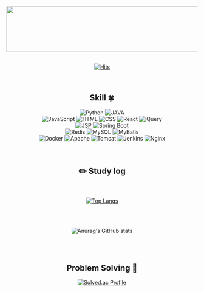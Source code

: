 <div align="center"> 
  
<!-- 헤더 --> 
<a href="https://github.com/devxb/gitanimals"> 
  <img src="https://render.gitanimals.org/lines/protofu?pet-id=1" width="1000" height="120"/> 
</a> 

<div align=center> 
 <br/>   
 
 
 [![Hits](https://hits.seeyoufarm.com/api/count/incr/badge.svg?url=https%3A%2F%2Fgithub.com%2Fprotofu&count_bg=%233D6BC8&title_bg=%23555555&icon=&icon_color=%23E7E7E7&title=hits&edge_flat=false)](https://hits.seeyoufarm.com)
 
 <br/>
 

<!--기술스택-->
## Skill :four_leaf_clover:
<!--언어-->
<div>
  <img src="https://img.shields.io/badge/Python-3776AB?style=for-the-badge&logo=Python&logoColor=white" alt="Python">
  <img src="https://img.shields.io/badge/JAVA-007396?style=for-the-badge&logo=Java&logoColor=white" alt="JAVA"> 
 </div>
<!--프론트-->
<div>
  <img src="https://img.shields.io/badge/JavaScript-F7DF1E?style=for-the-badge&logo=JavaScript&logoColor=white" alt="JavaScript">
  <img src="https://img.shields.io/badge/HTML-E34F26?style=for-the-badge&logo=HTML5&logoColor=white" alt="HTML">
  <img src="https://img.shields.io/badge/CSS-1572B6?style=for-the-badge&logo=CSS3&logoColor=white" alt="CSS">
  <img src="https://img.shields.io/badge/React-61DAFB?style=for-the-badge&logo=React&logoColor=white" alt="React">
  <img src="https://img.shields.io/badge/jQuery-0769AD?style=for-the-badge&logo=jQuery&logoColor=white" alt="jQuery">
</div>

<!--백엔드-->
<div>
  <img src="https://img.shields.io/badge/JSP-007396?style=for-the-badge&logo=Java&logoColor=white" alt="JSP">
  <img src="https://img.shields.io/badge/Spring%20Boot-6DB33F?style=for-the-badge&logo=Spring&logoColor=white" alt="Spring Boot">
</div>

<!--DB-->
<div>
  <img src="https://img.shields.io/badge/Redis-D82C20?style=for-the-badge&logo=Redis&logoColor=white" alt="Redis">
  <img src="https://img.shields.io/badge/MySQL-4479A1?style=for-the-badge&logo=MySQL&logoColor=white" alt="MySQL">
  <img src="https://img.shields.io/badge/MyBatis-0F4C92?style=for-the-badge&logo=MyBatis&logoColor=white" alt="MyBatis">
</div>
<!--CI/CD & Infra-->
<div>
 <img src="https://img.shields.io/badge/Docker-2496ED?style=for-the-badge&logo=Docker&logoColor=white" alt="Docker">
 <img src="https://img.shields.io/badge/Apache-E50000?style=for-the-badge&logo=Apache&logoColor=white" alt="Apache">
 <img src="https://img.shields.io/badge/Tomcat-F8DC75?style=for-the-badge&logo=Apache%20Tomcat&logoColor=white" alt="Tomcat">
 <img src="https://img.shields.io/badge/Jenkins-D24939?style=for-the-badge&logo=Jenkins&logoColor=white" alt="Jenkins">
 <img src="https://img.shields.io/badge/Nginx-009639?style=for-the-badge&logo=Nginx&logoColor=white" alt="Nginx">
</div>

 
   <br/>
   <br/>
 
  ## :pencil2: Study log
  <br/>
  
[![Top Langs](https://github-readme-stats.vercel.app/api/top-langs/?username=protofu&layout=compact)](https://github.com/anuraghazra/github-readme-stats)
 
   <br/>
   <br/>
  
![Anurag's GitHub stats](https://github-readme-stats.vercel.app/api?username=protofu&show_icons=true&theme=radical)
 
   <br/>
   <br/>

 ## Problem Solving :muscle: 
 </a>
 
[![Solved.ac Profile](http://mazassumnida.wtf/api/generate_badge?boj=sungjae0512)](https://solved.ac/sungjae0512)<br/>


